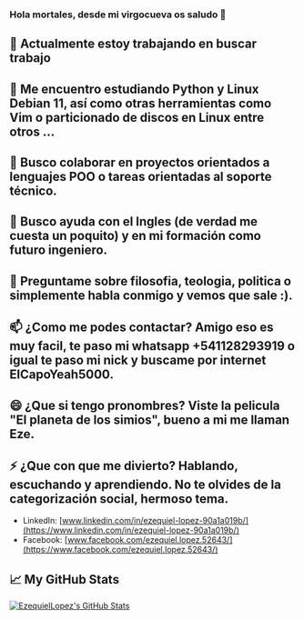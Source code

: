 ### Hola mortales, desde mi virgocueva os saludo 👋

<!--
**EzequielMLopez/EzequielMLopez** is a ✨ _special_ ✨ repository because its `README.md` (this file) appears on your GitHub profile.

Here are some ideas to get you started:
-->

## 🔭 Actualmente estoy trabajando en buscar trabajo
## 🌱 Me encuentro estudiando Python y Linux Debian 11, así como otras herramientas como Vim o particionado de discos en Linux entre otros ...
## 👯 Busco colaborar en proyectos orientados a lenguajes POO o tareas orientadas al soporte técnico. 
## 🤔 Busco ayuda con el Ingles (de verdad me cuesta un poquito) y en mi formación como futuro ingeniero.
## 💬 Preguntame sobre filosofia, teologia, politica o simplemente habla conmigo y vemos que sale :).
## 📫 ¿Como me podes contactar? Amigo eso es muy facil, te paso mi whatsapp +541128293919 o igual te paso mi nick y buscame por internet ElCapoYeah5000.
## 😄 ¿Que si tengo pronombres? Viste la pelicula "El planeta de los simios", bueno a mi me llaman Eze.
## ⚡ ¿Que con que me divierto? Hablando, escuchando y aprendiendo. No te olvides de la categorización social, hermoso tema.
- LinkedIn: [www.linkedin.com/in/ezequiel-lopez-90a1a019b/](https://www.linkedin.com/in/ezequiel-lopez-90a1a019b/)
- Facebook: [www.facebook.com/ezequiel.lopez.52643/](https://www.facebook.com/ezequiel.lopez.52643/)
## &#x1f4c8; My GitHub Stats
<a href="https://github.com/EzequielMLopez/EzequielMLopez">
  <img align="center" src="https://github-readme-stats.vercel.app/api?username=EzequielLopez&show_icons=true&line_height=27&count_private=true&title_color=ffffff&text_color=c9cacc&icon_color=2bbc8a&bg_color=1d1f21" alt="EzequielLopez's GitHub Stats" />
</a>

